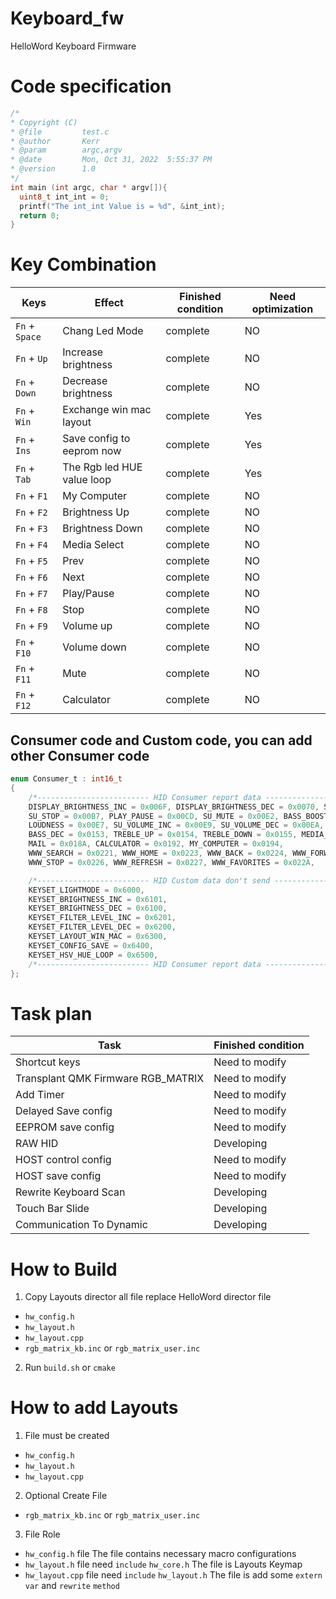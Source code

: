 # Keyboard_fw
HelloWord Keyboard Firmware
# Code specification
```C
/*
* Copyright (C)
* @file         test.c
* @author       Kerr
* @param        argc,argv
* @date         Mon, Oct 31, 2022  5:55:37 PM
* @version      1.0
*/
int main (int argc, char * argv[]){
  uint8_t int_int = 0;
  printf("The int_int Value is = %d", &int_int);
  return 0;
}
```

# Key Combination
|Keys|Effect|Finished condition|Need optimization|
|---|---|---|---|
|`Fn` + `Space`|Chang Led Mode|complete|NO|
|`Fn` + `Up`|Increase brightness|complete|NO|
|`Fn` + `Down`|Decrease brightness|complete|NO|
|`Fn` + `Win`|Exchange win mac layout|complete|Yes|
|`Fn` + `Ins`|Save config to eeprom now|complete|Yes|
|`Fn` + `Tab`|The Rgb led HUE value loop|complete|Yes|
|`Fn` + `F1`|My Computer|complete|NO|
|`Fn` + `F2`|Brightness Up|complete|NO|
|`Fn` + `F3`|Brightness Down|complete|NO|
|`Fn` + `F4`|Media Select|complete|NO|
|`Fn` + `F5`|Prev|complete|NO|
|`Fn` + `F6`|Next|complete|NO|
|`Fn` + `F7`|Play/Pause|complete|NO|
|`Fn` + `F8`|Stop|complete|NO|
|`Fn` + `F9`|Volume up|complete|NO|
|`Fn` + `F10`|Volume down|complete|NO|
|`Fn` + `F11`|Mute|complete|NO|
|`Fn` + `F12`|Calculator|complete|NO|

## Consumer code and Custom code, you can add other Consumer code

```c
enum Consumer_t : int16_t
{
	/*------------------------- HID Consumer report data -------------------------*/
	DISPLAY_BRIGHTNESS_INC = 0x006F, DISPLAY_BRIGHTNESS_DEC = 0x0070, SCAN_NEXT_TRACK = 0x00B5, SCAN_PREV_TRACK = 0x00B6,
	SU_STOP = 0x00B7, PLAY_PAUSE = 0x00CD, SU_MUTE = 0x00E2, BASS_BOOST = 0x00E5,
	LOUDNESS = 0x00E7, SU_VOLUME_INC = 0x00E9, SU_VOLUME_DEC = 0x00EA, BASS_INC = 0x0152,
	BASS_DEC = 0x0153, TREBLE_UP = 0x0154, TREBLE_DOWN = 0x0155, MEDIA_SELECT = 0x0183,
	MAIL = 0x018A, CALCULATOR = 0x0192, MY_COMPUTER = 0x0194,
	WWW_SEARCH = 0x0221, WWW_HOME = 0x0223, WWW_BACK = 0x0224, WWW_FORWARD = 0x0225,
	WWW_STOP = 0x0226, WWW_REFRESH = 0x0227, WWW_FAVORITES = 0x022A,

	/*------------------------- HID Custom data don't send -------------------------*/
    KEYSET_LIGHTMODE = 0x6000,
	KEYSET_BRIGHTNESS_INC = 0x6101,
	KEYSET_BRIGHTNESS_DEC = 0x6100,
	KEYSET_FILTER_LEVEL_INC = 0x6201,
	KEYSET_FILTER_LEVEL_DEC = 0x6200,
	KEYSET_LAYOUT_WIN_MAC = 0x6300,
	KEYSET_CONFIG_SAVE = 0x6400,
    KEYSET_HSV_HUE_LOOP = 0x6500,
	/*------------------------- HID Consumer report data -------------------------*/
};
```

# Task plan
|Task|Finished condition|
|---|---|
|Shortcut keys|Need to modify|
|Transplant QMK Firmware RGB_MATRIX|Need to modify|
|Add Timer|Need to modify|
|Delayed Save config|Need to modify|
|EEPROM save config|Need to modify|
|RAW HID|Developing|
|HOST control config|Need to modify|
|HOST save config|Need to modify|
|Rewrite Keyboard Scan|Developing|
|Touch Bar Slide|Developing|
|Communication To Dynamic|Developing|

# How to Build
1. Copy Layouts director all file replace HelloWord director file
 - `hw_config.h`
 - `hw_layout.h`
 - `hw_layout.cpp`
 - `rgb_matrix_kb.inc` or `rgb_matrix_user.inc`
2. Run `build.sh` or `cmake`

# How to add Layouts
1. File must be created
 - `hw_config.h`
 - `hw_layout.h`
 - `hw_layout.cpp`
2. Optional Create File
 - `rgb_matrix_kb.inc` or `rgb_matrix_user.inc`
3. File Role
 - `hw_config.h` file
  The file contains necessary macro configurations
 - `hw_layout.h` file need `include` `hw_core.h`
  The file is Layouts Keymap
 - `hw_layout.cpp` file need `include` `hw_layout.h`
  The file is add some `extern` `var` and `rewrite` `method`


